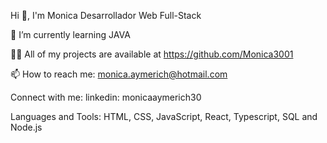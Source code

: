 Hi 👋, I'm Monica
Desarrollador Web Full-Stack

🌱 I’m currently learning JAVA

👨‍💻 All of my projects are available at https://github.com/Monica3001

📫 How to reach me: monica.aymerich@hotmail.com

Connect with me:
linkedin: monicaaymerich30 

Languages and Tools:
HTML, CSS, JavaScript, React, Typescript, SQL and Node.js



